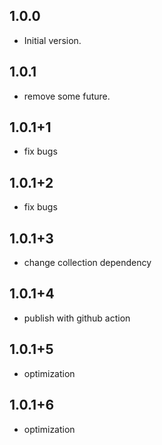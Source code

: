 ## 1.0.0

- Initial version.

## 1.0.1

- remove some future.

## 1.0.1+1

- fix bugs

## 1.0.1+2

- fix bugs

## 1.0.1+3

- change collection dependency

## 1.0.1+4

- publish with github action

## 1.0.1+5

- optimization

## 1.0.1+6

- optimization